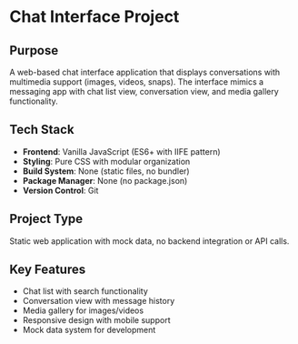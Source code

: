 # Chat Interface Project

## Purpose
A web-based chat interface application that displays conversations with multimedia support (images, videos, snaps). The interface mimics a messaging app with chat list view, conversation view, and media gallery functionality.

## Tech Stack
- **Frontend**: Vanilla JavaScript (ES6+ with IIFE pattern)
- **Styling**: Pure CSS with modular organization
- **Build System**: None (static files, no bundler)
- **Package Manager**: None (no package.json)
- **Version Control**: Git

## Project Type
Static web application with mock data, no backend integration or API calls.

## Key Features
- Chat list with search functionality
- Conversation view with message history
- Media gallery for images/videos
- Responsive design with mobile support
- Mock data system for development